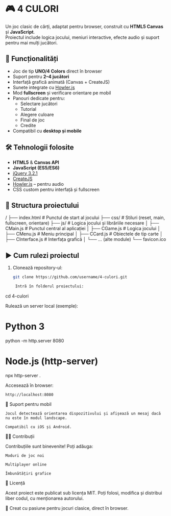 # 🎮 4 CULORI

Un joc clasic de cărți, adaptat pentru browser, construit cu **HTML5 Canvas** și **JavaScript**.  
Proiectul include logica jocului, meniuri interactive, efecte audio și suport pentru mai mulți jucători.  

## 🚀 Funcționalități
- Joc de tip **UNO/4 Colors** direct în browser
- Suport pentru **2–4 jucători**
- Interfață grafică animată (Canvas + CreateJS)
- Sunete integrate cu [Howler.js](https://howlerjs.com/)
- Mod **fullscreen** și verificare orientare pe mobil
- Panouri dedicate pentru:
  - Selectare jucători
  - Tutorial
  - Alegere culoare
  - Final de joc
  - Credite
- Compatibil cu **desktop și mobile**

## 🛠️ Tehnologii folosite
- **HTML5** & **Canvas API**
- **JavaScript (ES5/ES6)**  
- [jQuery 3.2.1](https://jquery.com/)  
- [CreateJS](https://createjs.com/)  
- [Howler.js](https://howlerjs.com/) – pentru audio
- CSS custom pentru interfață și fullscreen

## 📂 Structura proiectului

/
├── index.html # Punctul de start al jocului
├── css/ # Stiluri (reset, main, fullscreen, orientare)
├── js/ # Logica jocului și librăriile necesare
│ ├── CMain.js # Punctul central al aplicației
│ ├── CGame.js # Logica jocului
│ ├── CMenu.js # Meniu principal
│ ├── CCard.js # Obiectele de tip carte
│ ├── CInterface.js # Interfața grafică
│ └── ... (alte module)
└── favicon.ico


## ▶️ Cum rulezi proiectul
1. Clonează repository-ul:
   ```bash
   git clone https://github.com/username/4-culori.git

    Intră în folderul proiectului:

cd 4-culori

Rulează un server local (exemple):

# Python 3
python -m http.server 8080

# Node.js (http-server)
npx http-server .

Accesează în browser:

    http://localhost:8080

📱 Suport pentru mobil

    Jocul detectează orientarea dispozitivului și afișează un mesaj dacă nu este în modul landscape.

    Compatibil cu iOS și Android.

👨‍💻 Contribuții

Contribuțiile sunt binevenite! Poți adăuga:

    Moduri de joc noi

    Multiplayer online

    Îmbunătățiri grafice

📜 Licență

Acest proiect este publicat sub licența MIT.
Poți folosi, modifica și distribui liber codul, cu menționarea autorului.

🎨 Creat cu pasiune pentru jocuri clasice, direct în browser.


